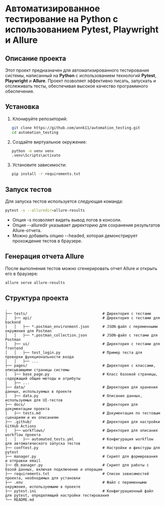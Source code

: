 # Автоматизированное тестирование на Python с использованием Pytest, Playwright и Allure

## Описание проекта

Этот проект предназначен для автоматизированного тестирования системы, написанный на **Python** с использованием технологий **Pytest**, **Playwright** и **Allure**. Проект позволяет эффективно писать, запускать и отслеживать тесты, обеспечивая высокое качество программного обеспечения.

## Установка

1. Клонируйте репозиторий:
```bash
   git clone https://github.com/annk11/automation_testing.git
   cd automation_testing
```
2. Создайте виртуальное окружение:
```bash
   python -m venv venv
   .venv\Scripts\activate
```
3. Установите зависимости:
```bash
   pip install -r requirements.txt
```
## Запуск тестов

Для запуска тестов используется следующая команда:
```bash
pytest -s --alluredir=allure-results   
```

- Опция -s позволяет видеть вывод логов в консоли.
- Опция --alluredir указывает директорию для сохранения результатов Allure-отчета.
- Можно добавить опцию --headed, которая демонстрирует прохождение тестов в браузере.

## Генерация отчета Allure

После выполнения тестов можно сгенерировать отчет Allure и открыть его в браузере:
```bash
allure serve allure-results
```

## Структура проекта
```
.
├── tests/                                  # Директория с тестами
│   ├── api/                                # Директория с тестами для backend
│   │   ├── *.postman_environment.json      # JSON-файл с переменными окружения для Postman
│   │   ├── *.postman_collection.json       # JSON-файл с тестами для Postman
│   ├── ui/                                 # Директория с тестами для frontend
│   │   ├── test_login.py                   # Пример теста для проверки функциональности входа
│   │   ├── ...                             
├── pages/                                  # Директория с классами, описывающими страницы системы
│   ├── base_page.py                        # Класс базовой страницы, содержащий общие методы и атрибуты
│   ├── ...                                 
├── data/                                   # Директория для хранения данных, используемых в проекте
│   ├── data.py                             # Описание данных, используемых для UI-тестов
├── docs/                                   # Директория для документации проекта
│   ├── tests.md                            # Документация по тестовым сценариям и их описаниям
├── .github/                                # Директория для настройки GitHub Actions
│   ├── workflows/                          # Директория для описания workflow проекта
│   │   ├── automated_tests.yml             # Конфигурация workflow для автоматического запуска тестов
├── conftest.py                             # Настройки и фикстуры для pytest
├── manager.py                              # Скрипт для формирования и отправки email
├── db_manager.py                           # Скрипт для работы с базой данных, включая подключение и операции
├── requirements.txt                        # Список зависимостей проекта, необходимых для установки
├── .env                                    # Файл с переменными окружения, используемыми в проекте
├── pytest.ini                              # Конфигурационный файл для pytest, определяющий настройки тестирования
└── README.md                               
```